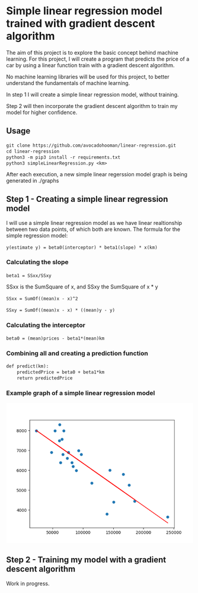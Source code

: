 # Simple linear regression model trained with gradient descent algorithm
The aim of this project is to explore the basic concept behind machine learning. For this project, I will create a program that predicts the price of a car by using a linear function train with a gradient descent algorithm. 

No machine learning libraries will be used for this project, to better understand the fundamentals of machine learning.

In step 1 I will create a simple linear regression model, without training.

Step 2 will then incorporate the gradient descent algorithm to train my model for higher confidence.

## Usage

```
git clone https://github.com/avocadohooman/linear-regression.git
cd linear-regression
python3 -m pip3 install -r requirements.txt
python3 simpleLinearRegression.py <km>
```

After each execution, a new simple linear regerssion model graph is being generated in ./graphs


## Step 1 - Creating a simple linear regression model

I will use a simple linear regression model as we have linear realtionship between two data points, of which both are known.
The formula for the simple regression model: 

`
y(estimate y) = beta0(interceptor) * beta1(slope) * x(km)
`

### Calculating the slope

`
beta1 = SSxx/SSxy
`

SSxx is the SumSquare of x, and SSxy the SumSquare of x * y

`
SSxx = SumOf((mean)x - x)^2
`

`
SSxy = SumOf((mean)x - x) * ((mean)y - y)
`

### Calculating the interceptor

`beta0 = (mean)prices - beta1*(mean)km`


### Combining all and creating a prediction function

```
def predict(km):
    predictedPrice = beta0 + beta1*km
    return predictedPrice
```

### Example graph of a simple linear regression model
![simpleLinearRegression](./graphs/simpleLinearRegressionModel.png?raw=true)

## Step 2 - Training my model with a gradient descent algorithm

Work in progress.


